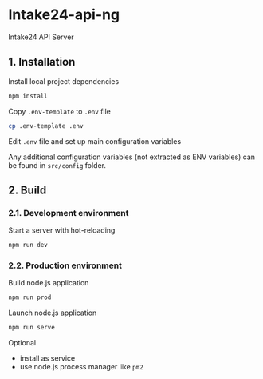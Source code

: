 # Intake24-api-ng

Intake24 API Server

## 1. Installation

Install local project dependencies

```sh
npm install
```

Copy `.env-template` to `.env` file

```sh
cp .env-template .env
```

Edit `.env` file and set up main configuration variables

Any additional configuration variables (not extracted as ENV variables) can be found in `src/config` folder.

## 2. Build

### 2.1. Development environment

Start a server with hot-reloading

```sh
npm run dev
```

### 2.2. Production environment

Build node.js application

```sh
npm run prod
```

Launch node.js application

```sh
npm run serve
```

Optional

- install as service
- use node.js process manager like `pm2`
